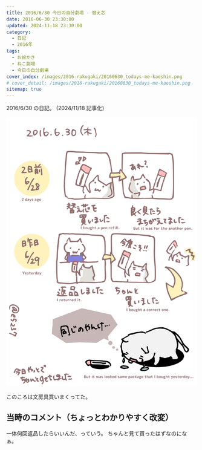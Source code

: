 ```yaml
---
title: 2016/6/30 今日の自分劇場 - 替え芯
date: 2016-06-30 23:30:00
updated: 2024-11-18 23:30:00
category:
  - 日記
  - 2016年
tags:
  - お絵かき
  - ねこ劇場
  - 今日の自分劇場
cover_index: /images/2016-rakugaki/20160630_todays-me-kaeshin.png
# cover_detail: /images/2016-rakugaki/20160630_todays-me-kaeshin.png
sitemap: true
---
```


2016/6/30 の日記。 (2024/11/18 記事化)

![](/images/2016-rakugaki/20160630_todays-me-kaeshin.png)


このころは文房具買いまくってた。


当時のコメント（ちょっとわかりやすく改変）
---
一体何回返品したらいいんだ、っていう。
ちゃんと見て買ったはずなのになぁ。